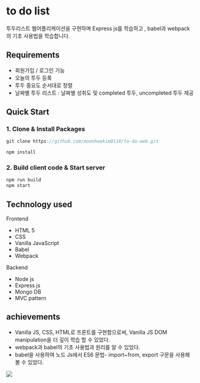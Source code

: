 # to do list	

투두리스트 웹어플리케이션을 구현하며 Express js를 학습하고 , babel과 webpack의 기초 사용법을 학습합니다.

## Requirements

- 회원가입 / 로그인 기능
- 오늘의 투두 등록
- 투두 중요도 순서대로 정렬 
- 날짜별 투두 리스트 : 날짜별 성취도 및 completed 투두, uncompleted 투두 제공



## Quick Start

###  1. Clone & Install Packages 

```javascript
git clone https://github.com/moonheekim0118/to-do-web.git

npm install
```



### 2. Build client code & Start server

```javascript
npm run build
npm start
```



## Technology used

Frontend

- HTML 5
- CSS
- Vanilla JavaScript
- Babel
- Webpack

Backend

- Node js
- Express js
- Mongo DB 
- MVC pattern



## achievements 

- Vanilla JS, CSS, HTML로 프론트를 구현함으로써, Vanilla JS DOM manipulation을 더 깊이 학습 할 수 있었다. 
- webpack과 babel의 기초 사용법과 원리를 알 수 있었다.
- babel을 사용하여 노드 Js에서 ES6 문법- import~from, export 구문을 사용해볼 수 있었다.



![](https://i.ibb.co/0qxymsr/todolist.gif)

